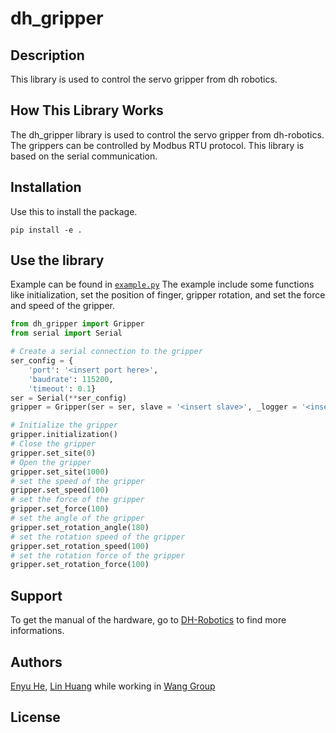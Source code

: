 # dh_gripper

## Description

This library is used to control the servo gripper from dh robotics.

## How This Library Works

The dh_gripper library is used to control the servo gripper from dh-robotics.
The grippers can be controlled by Modbus RTU protocol. This library is based on the serial communication.

## Installation

Use this to install the package.

```
pip install -e .
```

## Use the library

Example can be found in [`example.py`](./example.py)
The example include some functions like initialization, set the position of finger, gripper rotation, and set the force and speed of the gripper.

```python
from dh_gripper import Gripper
from serial import Serial

# Create a serial connection to the gripper
ser_config = {
    'port': '<insert port here>',
    'baudrate': 115200, 
    'timeout': 0.1}
ser = Serial(**ser_config)
gripper = Gripper(ser = ser, slave = '<insert slave>', _logger = '<insert logger>', name = '<insert Gripper model>')

# Initialize the gripper
gripper.initialization()
# Close the gripper
gripper.set_site(0)
# Open the gripper
gripper.set_site(1000)
# set the speed of the gripper
gripper.set_speed(100)
# set the force of the gripper
gripper.set_force(100)
# set the angle of the gripper
gripper.set_rotation_angle(180)
# set the rotation speed of the gripper
gripper.set_rotation_speed(100)
# set the rotation force of the gripper
gripper.set_rotation_force(100)

```

## Support

To get the manual of the hardware, go to [DH-Robotics](https://en.dh-robotics.com/) to find more informations.

## Authors

[Enyu He](409476555@qq.com), [Lin Huang](huanglin1757@stu.xmu.edu.cn) while working in [Wang Group](https://cwang.xmu.edu.cn/)

## License

